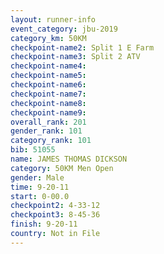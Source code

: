 ```yaml
---
layout: runner-info 
event_category: jbu-2019 
category_km: 50KM 
checkpoint-name2: Split 1 E Farm 
checkpoint-name3: Split 2 ATV 
checkpoint-name4: 
checkpoint-name5: 
checkpoint-name6: 
checkpoint-name7: 
checkpoint-name8: 
checkpoint-name9: 
overall_rank: 201
gender_rank: 101
category_rank: 101
bib: 51055
name: JAMES THOMAS DICKSON
category: 50KM Men Open
gender: Male
time: 9-20-11
start: 0-00.0
checkpoint2: 4-33-12
checkpoint3: 8-45-36
finish: 9-20-11
country: Not in File
---
```

